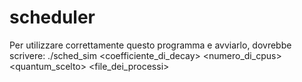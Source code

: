 # scheduler

Per utilizzare correttamente questo programma e avviarlo, dovrebbe scrivere: ./sched_sim <coefficiente_di_decay> <numero_di_cpus> <SJF> <quantum_scelto> <file_dei_processi>
